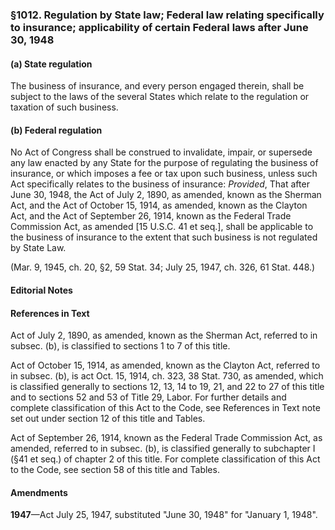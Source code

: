 ### §1012. Regulation by State law; Federal law relating specifically to insurance; applicability of certain Federal laws after June 30, 1948 ###

#### (a) State regulation ####

The business of insurance, and every person engaged therein, shall be subject to the laws of the several States which relate to the regulation or taxation of such business.

#### (b) Federal regulation ####

No Act of Congress shall be construed to invalidate, impair, or supersede any law enacted by any State for the purpose of regulating the business of insurance, or which imposes a fee or tax upon such business, unless such Act specifically relates to the business of insurance: *Provided*, That after June 30, 1948, the Act of July 2, 1890, as amended, known as the Sherman Act, and the Act of October 15, 1914, as amended, known as the Clayton Act, and the Act of September 26, 1914, known as the Federal Trade Commission Act, as amended [15 U.S.C. 41 et seq.], shall be applicable to the business of insurance to the extent that such business is not regulated by State Law.

(Mar. 9, 1945, ch. 20, §2, 59 Stat. 34; July 25, 1947, ch. 326, 61 Stat. 448.)

#### **Editorial Notes** ####

#### References in Text ####

Act of July 2, 1890, as amended, known as the Sherman Act, referred to in subsec. (b), is classified to sections 1 to 7 of this title.

Act of October 15, 1914, as amended, known as the Clayton Act, referred to in subsec. (b), is act Oct. 15, 1914, ch. 323, 38 Stat. 730, as amended, which is classified generally to sections 12, 13, 14 to 19, 21, and 22 to 27 of this title and to sections 52 and 53 of Title 29, Labor. For further details and complete classification of this Act to the Code, see References in Text note set out under section 12 of this title and Tables.

Act of September 26, 1914, known as the Federal Trade Commission Act, as amended, referred to in subsec. (b), is classified generally to subchapter I (§41 et seq.) of chapter 2 of this title. For complete classification of this Act to the Code, see section 58 of this title and Tables.

#### Amendments ####

**1947**—Act July 25, 1947, substituted "June 30, 1948" for "January 1, 1948".